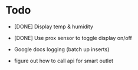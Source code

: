 # Todo

- [DONE] Display temp & humidity
- [DONE] Use prox sensor to toggle display on/off

- Google docs logging (batch up inserts)
- figure out how to call api for smart outlet
